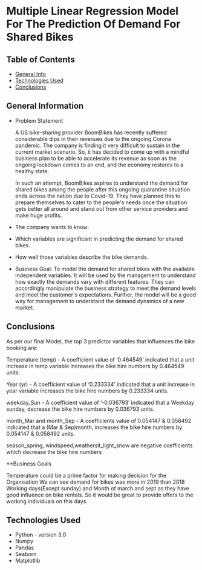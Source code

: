 # Multiple Linear Regression Model For The Prediction Of Demand For Shared Bikes
 


## Table of Contents
* [General Info](#general-information)
* [Technologies Used](#technologies-used)
* [Conclusions](#conclusions)




## General Information

* Problem Statement

  A US bike-sharing provider BoomBikes has recently suffered considerable dips in their revenues due to the ongoing Corona pandemic. The company is finding it very difficult to sustain in the current market scenario. So, it has decided to come up with a mindful business plan to be able to accelerate its revenue as soon as the ongoing lockdown comes to an end, and the economy restores to a healthy state.

  In such an attempt, BoomBikes aspires to understand the demand for shared bikes among the people after this ongoing quarantine situation ends across the nation due to Covid-19. They have planned this to prepare themselves to cater to the people's needs once the situation gets better all around and stand out from other service providers and make huge profits.

* The company wants to know:

* Which variables are significant in predicting the demand for shared bikes.
* How well those variables describe the bike demands.

* Business Goal:
To model the demand for shared bikes with the available independent variables. It will be used by the management to understand how exactly the demands vary with different features. They can accordingly manipulate the business strategy to meet the demand levels and meet the customer's expectations. Further, the model will be a good way for management to understand the demand dynamics of a new market.

## Conclusions

As per our final Model, the top 3 predictor variables that influences the bike booking are:

Temperature (temp) - A coefficient value of ‘0.464549’ indicated that a unit increase in temp variable increases the bike hire numbers by 0.464549 units.

Year (yr) - A coefficient value of ‘0.233334’ indicated that a unit increase in year variable increases the bike hire numbers by 0.233334 units.

weekday_Sun - A coefficient value of ‘-0.036793’ indicated that a Weekday sunday, decrease the bike hire numbers by 0.036793 units.

month_Mar and month_Sep - A coefficients value of 0.054147 & 0.058492 indicated that a (Mar & Sep)month, increases the bike hire numbers by 0.054147 & 0.058492 units.

season_spring, windspeed,weathersit_light_snow are negative coefficients which decrease the bike hire numbers

**Business Goals

Temperature could be a prime factor for making decision for the Organisation
We can see demand for bikes was more in 2019 than 2018
Working days(Except sunday) and Month of march and sept as they have good influence on bike rentals. So it would be great to provide offers to the working individuals on this days.

## Technologies Used

- Python - version 3.0
- Numpy
- Pandas
- Seaborn
- Matplotlib
